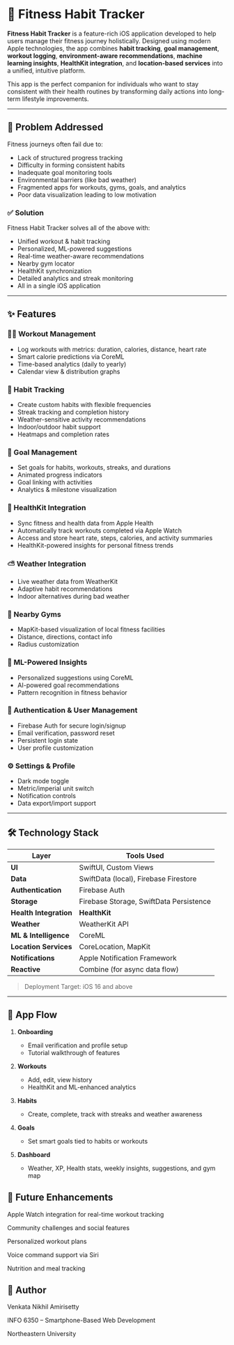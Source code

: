 # 🧠 Fitness Habit Tracker

**Fitness Habit Tracker** is a feature-rich iOS application developed to help users manage their fitness journey holistically. Designed using modern Apple technologies, the app combines **habit tracking**, **goal management**, **workout logging**, **environment-aware recommendations**, **machine learning insights**, **HealthKit integration**, and **location-based services** into a unified, intuitive platform.

This app is the perfect companion for individuals who want to stay consistent with their health routines by transforming daily actions into long-term lifestyle improvements.

---

## 📌 Problem Addressed

Fitness journeys often fail due to:
- Lack of structured progress tracking
- Difficulty in forming consistent habits
- Inadequate goal monitoring tools
- Environmental barriers (like bad weather)
- Fragmented apps for workouts, gyms, goals, and analytics
- Poor data visualization leading to low motivation

### ✅ Solution
Fitness Habit Tracker solves all of the above with:
- Unified workout & habit tracking
- Personalized, ML-powered suggestions
- Real-time weather-aware recommendations
- Nearby gym locator
- HealthKit synchronization
- Detailed analytics and streak monitoring
- All in a single iOS application

---

## ✨ Features

### 🏋️‍♂️ Workout Management
- Log workouts with metrics: duration, calories, distance, heart rate
- Smart calorie predictions via CoreML
- Time-based analytics (daily to yearly)
- Calendar view & distribution graphs

### 📅 Habit Tracking
- Create custom habits with flexible frequencies
- Streak tracking and completion history
- Weather-sensitive activity recommendations
- Indoor/outdoor habit support
- Heatmaps and completion rates

### 🎯 Goal Management
- Set goals for habits, workouts, streaks, and durations
- Animated progress indicators
- Goal linking with activities
- Analytics & milestone visualization

### 🧬 HealthKit Integration
- Sync fitness and health data from Apple Health
- Automatically track workouts completed via Apple Watch
- Access and store heart rate, steps, calories, and activity summaries
- HealthKit-powered insights for personal fitness trends

### ⛅ Weather Integration
- Live weather data from WeatherKit
- Adaptive habit recommendations
- Indoor alternatives during bad weather

### 📍 Nearby Gyms
- MapKit-based visualization of local fitness facilities
- Distance, directions, contact info
- Radius customization

### 🧠 ML-Powered Insights
- Personalized suggestions using CoreML
- AI-powered goal recommendations
- Pattern recognition in fitness behavior

### 🔐 Authentication & User Management
- Firebase Auth for secure login/signup
- Email verification, password reset
- Persistent login state
- User profile customization

### ⚙️ Settings & Profile
- Dark mode toggle
- Metric/imperial unit switch
- Notification controls
- Data export/import support

---

## 🛠️ Technology Stack

| Layer | Tools Used |
|-------|------------|
| **UI** | SwiftUI, Custom Views |
| **Data** | SwiftData (local), Firebase Firestore |
| **Authentication** | Firebase Auth |
| **Storage** | Firebase Storage, SwiftData Persistence |
| **Health Integration** | **HealthKit** |
| **Weather** | WeatherKit API |
| **ML & Intelligence** | CoreML |
| **Location Services** | CoreLocation, MapKit |
| **Notifications** | Apple Notification Framework |
| **Reactive** | Combine (for async data flow) |

> Deployment Target: iOS 16 and above

---

## 🧪 App Flow

1. **Onboarding**
   - Email verification and profile setup
   - Tutorial walkthrough of features

2. **Workouts**
   - Add, edit, view history
   - HealthKit and ML-enhanced analytics

3. **Habits**
   - Create, complete, track with streaks and weather awareness

4. **Goals**
   - Set smart goals tied to habits or workouts

5. **Dashboard**
   - Weather, XP, Health stats, weekly insights, suggestions, and gym map


## 🔮 Future Enhancements

Apple Watch integration for real-time workout tracking

Community challenges and social features

Personalized workout plans

Voice command support via Siri

Nutrition and meal tracking

## 👤 Author
Venkata Nikhil Amirisetty

INFO 6350 – Smartphone-Based Web Development

Northeastern University

